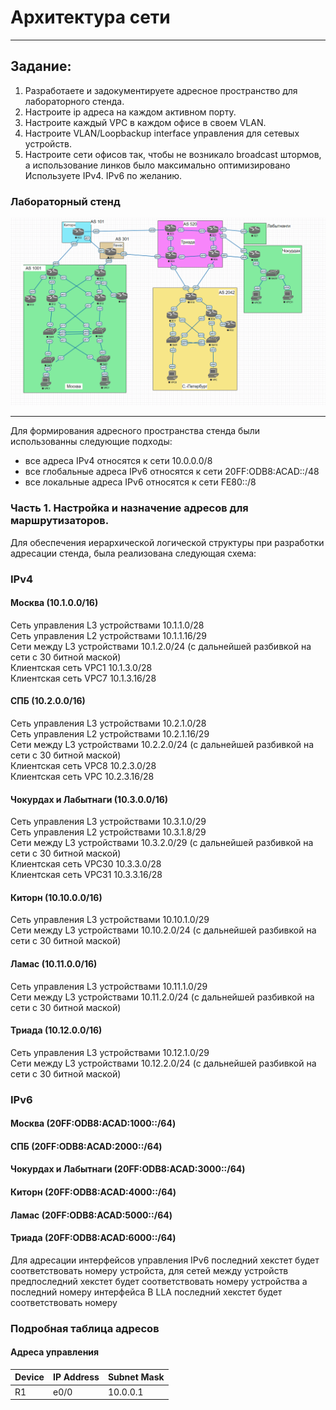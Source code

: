 # Архитектура сети  
______  
## Задание:
1. Разработаете и задокументируете адресное пространство для лабораторного стенда.  
2. Настроите ip адреса на каждом активном порту.  
3. Настроите каждый VPC в каждом офисе в своем VLAN.
4. Настроите VLAN/Loopbackup interface управления для сетевых устройств.  
5. Настроите сети офисов так, чтобы не возникало broadcast штормов, а использование линков было максимально оптимизировано
Используете IPv4. IPv6 по желанию.  
### Лабораторный стенд
  ![scheme](https://github.com/Alnor23/OTUS_NETWORK/blob/main/labs/lab4_netarch/screenshorts/main_scheme.png)
______
  Для формирования адресного пространства стенда были использованны следующие подходы:
   - все адреса IPv4 относятся к сети 10.0.0.0/8
   - все глобальные адреса IPv6 относятся к сети 20FF:ODB8:ACAD::/48
   - все локальные адреса IPv6 относятся к сети FE80::/8
  
### Часть 1. Настройка и назначение адресов для маршрутизаторов.
Для обеспечения иерархической логической структуры при разработки адресации стенда, была реализована следующая схема:
### IPv4
  #### Москва  (10.1.0.0/16)  
  Сеть управления L3 устройствами 10.1.1.0/28   
  Сеть управления L2 устройствами 10.1.1.16/29   
  Сети между L3 устройствами 10.1.2.0/24 (c дальнейшей разбивкой на сети с 30 битной маской)   
  Клиентская сеть VPC1 10.1.3.0/28    
  Клиентская сеть VPC7 10.1.3.16/28    
  #### СПБ (10.2.0.0/16)  
  Сеть управления L3 устройствами 10.2.1.0/28   
  Сеть управления L2 устройствами 10.2.1.16/29   
  Сети между L3 устройствами 10.2.2.0/24 (c дальнейшей разбивкой на сети с 30 битной маской)  
  Клиентская сеть VPC8 10.2.3.0/28   
  Клиентская сеть VPC 10.2.3.16/28   
  #### Чокурдах  и Лабытнаги (10.3.0.0/16)  
  Сеть управления L3 устройствами 10.3.1.0/29   
  Сеть управления L2 устройствами 10.3.1.8/29  
  Сети между L3 устройствами  10.3.2.0/29 (c дальнейшей разбивкой на сети с 30 битной маской)   
  Клиентская сеть VPC30  10.3.3.0/28  
  Клиентская сеть VPC31  10.3.3.16/28   
  #### Киторн  (10.10.0.0/16)  
  Сеть управления L3 устройствами  10.10.1.0/29   
  Сети между L3 устройствами  10.10.2.0/24 (c дальнейшей разбивкой на сети с 30 битной маской)    
  #### Ламас  (10.11.0.0/16)  
  Сеть управления L3 устройствами  10.11.1.0/29    
  Сети между L3 устройствами  10.11.2.0/24 (c дальнейшей разбивкой на сети с 30 битной маской)  
  #### Триада  (10.12.0.0/16)  
  Сеть управления L3 устройствами 10.12.1.0/29  
  Сети между L3 устройствами  10.12.2.0/24 (c дальнейшей разбивкой на сети с 30 битной маской)  
### IPv6  
  #### Москва (20FF:ODB8:ACAD:1000::/64)  
  #### СПБ (20FF:ODB8:ACAD:2000::/64)  
  #### Чокурдах  и Лабытнаги (20FF:ODB8:ACAD:3000::/64)  
  #### Киторн (20FF:ODB8:ACAD:4000::/64)    
  #### Ламас (20FF:ODB8:ACAD:5000::/64)    
  #### Триада (20FF:ODB8:ACAD:6000::/64)   
  Для адресации интерфейсов управления IPv6 последний хекстет будет соответствовать номеру устройста, для сетей между устройств предпоследний хекстет будет соответствовать номеру устройства а последний номеру интерфейса
  В LLA последний хекстет будет соответствовать номеру  
### Подробная таблица адресов  
#### Адреса управления   
Device | IP Address  | Subnet Mask 
-------|-------------|-------------
R1  | e0/0  | 10.0.0.1  

